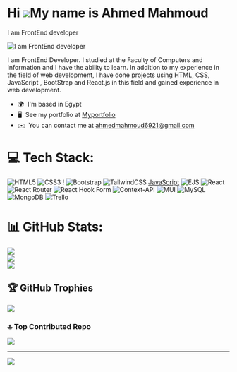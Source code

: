 Hi ![](https://user-images.githubusercontent.com/18350557/176309783-0785949b-9127-417c-8b55-ab5a4333674e.gif)My name is Ahmed Mahmoud
=====================================================================================================================================

I am FrontEnd developer 

![I am FrontEnd developer](https://i.pinimg.com/originals/02/74/20/0274207612d515f49012c87803a9e631.gif)

I am FrontEnd Developer. I studied at the Faculty of Computers and Information and I have the ability to learn. In addition to my experience in the field of web development, I have done projects using HTML, CSS, JavaScript , BootStrap and React.js in this field and gained experience in web development.

* 🌍  I'm based in Egypt
* 🖥️  See my portfolio at [Myportfolio](http://portfolio-ahmedmahmoud.netlify.app/)
* ✉️  You can contact me at [ahmedmahmoud6921@gmail.com](mailto:ahmedmahmoud6921@gmail.com)

# 💻 Tech Stack:
![HTML5](https://img.shields.io/badge/html5-%23E34F26.svg?style=for-the-badge&logo=html5&logoColor=white) ![CSS3](https://img.shields.io/badge/css3-%231572B6.svg?style=for-the-badge&logo=css3&logoColor=white) ! ![Bootstrap](https://img.shields.io/badge/bootstrap-%238511FA.svg?style=for-the-badge&logo=bootstrap&logoColor=white) ![TailwindCSS](https://img.shields.io/badge/tailwindcss-%2338B2AC.svg?style=for-the-badge&logo=tailwind-css&logoColor=white) [JavaScript](https://img.shields.io/badge/javascript-%23323330.svg?style=for-the-badge&logo=javascript&logoColor=%23F7DF1E) ![EJS](https://img.shields.io/badge/ejs-%23B4CA65.svg?style=for-the-badge&logo=ejs&logoColor=black) ![React](https://img.shields.io/badge/react-%2320232a.svg?style=for-the-badge&logo=react&logoColor=%2361DAFB) ![React Router](https://img.shields.io/badge/React_Router-CA4245?style=for-the-badge&logo=react-router&logoColor=white) ![React Hook Form](https://img.shields.io/badge/React%20Hook%20Form-%23EC5990.svg?style=for-the-badge&logo=reacthookform&logoColor=white) ![Context-API](https://img.shields.io/badge/Context--Api-000000?style=for-the-badge&logo=react)
![MUI](https://img.shields.io/badge/MUI-%230081CB.svg?style=for-the-badge&logo=mui&logoColor=white) ![MySQL](https://img.shields.io/badge/mysql-%2300000f.svg?style=for-the-badge&logo=mysql&logoColor=white) ![MongoDB](https://img.shields.io/badge/MongoDB-%234ea94b.svg?style=for-the-badge&logo=mongodb&logoColor=white) ![Trello](https://img.shields.io/badge/Trello-%23026AA7.svg?style=for-the-badge&logo=Trello&logoColor=white)
# 📊 GitHub Stats:
![](https://github-readme-stats.vercel.app/api?username=AhmedMahmoud962&theme=react&hide_border=false&include_all_commits=true&count_private=true)<br/>
![](https://github-readme-streak-stats.herokuapp.com/?user=AhmedMahmoud962&theme=react&hide_border=false)<br/>
![](https://github-readme-stats.vercel.app/api/top-langs/?username=AhmedMahmoud962&theme=react&hide_border=false&include_all_commits=true&count_private=true&layout=compact)

## 🏆 GitHub Trophies
![](https://github-profile-trophy.vercel.app/?username=AhmedMahmoud962&theme=radical&no-frame=false&no-bg=true&margin-w=4)

### 🔝 Top Contributed Repo
![](https://github-contributor-stats.vercel.app/api?username=AhmedMahmoud962&limit=5&theme=dark&combine_all_yearly_contributions=true)

---
[![](https://visitcount.itsvg.in/api?id=AhmedMahmoud962&icon=0&color=1)](https://visitcount.itsvg.in)

<!-- Proudly created with GPRM ( https://gprm.itsvg.in ) -->
